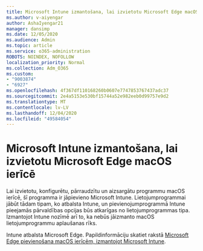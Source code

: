 ```yaml
---
title: Microsoft Intune izmantošana, lai izvietotu Microsoft Edge macOS ierīcē
ms.author: v-aiyengar
author: AshaIyengar21
manager: dansimp
ms.date: 12/05/2020
ms.audience: Admin
ms.topic: article
ms.service: o365-administration
ROBOTS: NOINDEX, NOFOLLOW
localization_priority: Normal
ms.collection: Adm_O365
ms.custom:
- "9003874"
- "6927"
ms.openlocfilehash: 4f367df110168260b0607e7747853767437adc37
ms.sourcegitcommit: 2e4a5153e530bf15744a52e982eeb0d99757e9d2
ms.translationtype: MT
ms.contentlocale: lv-LV
ms.lasthandoff: 12/04/2020
ms.locfileid: "49584054"
---
```

# <a name="use-microsoft-intune-to-deploy-microsoft-edge-to-a-macos-device"></a>Microsoft Intune izmantošana, lai izvietotu Microsoft Edge macOS ierīcē

Lai izvietotu, konfigurētu, pārraudzītu un aizsargātu programmu macOS ierīcē, šī programma ir jāpievieno Microsoft Intune. Lietojumprogrammai jābūt tādam tipam, ko atbalsta Intune, un pievienojumprogrammā Intune pieejamās pārvaldības opcijas būs atkarīgas no lietojumprogrammas tipa. Izmantojot Intune nozīmē arī to, ka nebūs jāizmanto macOS lietojumprogrammu aplaušanas rīks.

Intune atbalsta Microsoft Edge. Papildinformāciju skatiet rakstā [Microsoft Edge pievienošana macOS ierīcēm, izmantojot Microsoft Intune](https://go.microsoft.com/fwlink/?linkid=2134949).